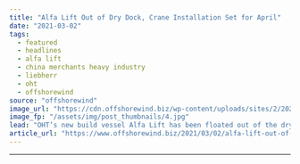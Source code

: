 ```yaml
---
title: "Alfa Lift Out of Dry Dock, Crane Installation Set for April"
date: "2021-03-02"
tags: 
  - featured
  - headlines
  - alfa lift
  - china merchants heavy industry
  - liebherr
  - oht
  - offshorewind
source: "offshorewind"
image_url: "https://cdn.offshorewind.biz/wp-content/uploads/sites/2/2021/03/02090005/OHT-Alfa-Lift-launched-at-CMHI-shipyard.jpg"
image_fp: "/assets/img/post_thumbnails/4.jpg"
lead: "OHT’s new build vessel Alfa Lift has been floated out of the dry dock"
article_url: "https://www.offshorewind.biz/2021/03/02/alfa-lift-out-of-dry-dock-crane-installation-set-for-april/"
---
```


---
